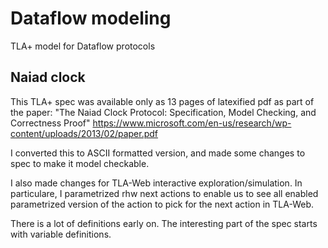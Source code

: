 # Dataflow modeling
TLA+ model for Dataflow protocols

## Naiad clock
This TLA+ spec was available only as 13 pages of latexified pdf as part of the paper: "The Naiad Clock Protocol: Specification, Model Checking, and Correctness Proof"  https://www.microsoft.com/en-us/research/wp-content/uploads/2013/02/paper.pdf

I converted this to ASCII formatted version, and made some changes to spec to make it model checkable. 

I also made changes for TLA-Web interactive exploration/simulation. In particulare, I  parametrized rhw next actions to enable us to see all enabled parametrized version of the action to pick for the next action in TLA-Web.

There is a lot of definitions early on. The interesting part of the spec starts with variable definitions.
